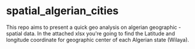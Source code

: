 # spatial_algerian_cities
This repo aims to present a quick geo analysis on algerian geographic - spatial data. 
In the attached xlsx you're going to find the Latitude and longitude coordinate for geographic center of each Algerian state (Wilaya). 
